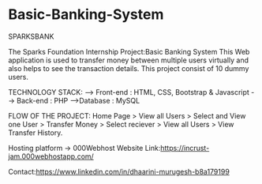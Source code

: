 # Basic-Banking-System
SPARKSBANK

The Sparks Foundation Internship Project:Basic Banking System
This Web application is used to transfer money between multiple users virtually and also helps to see the transaction details.
This project consist of 10 dummy users.

TECHNOLOGY STACK:
--> Front-end : HTML, CSS, Bootstrap & Javascript
--> Back-end : PHP 
-->Database : MySQL

FLOW OF THE PROJECT:
Home Page > View all Users > Select and View one User > Transfer Money > Select reciever > View all Users > View Transfer History.

Hosting platform -> 000Webhost
Website Link:https://incrust-jam.000webhostapp.com/

Contact:https://www.linkedin.com/in/dhaarini-murugesh-b8a179199
         
 

